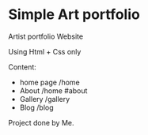 # Simple Art portfolio
Artist portfolio Website

Using Html + Css only

Content:
- home page /home
- About /home #about
- Gallery /gallery
- Blog /blog

Project done by Me.